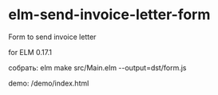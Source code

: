 # elm-send-invoice-letter-form
Form to send invoice letter

for ELM 0.17.1

собрать:
elm make src/Main.elm --output=dst/form.js

demo:
/demo/index.html
